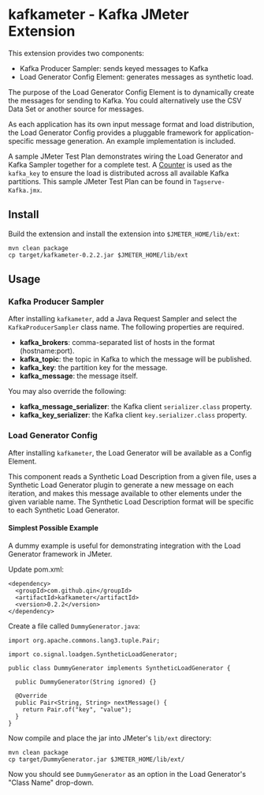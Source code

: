 # kafkameter - Kafka JMeter Extension

This extension provides two components:

* Kafka Producer Sampler: sends keyed messages to Kafka
* Load Generator Config Element: generates messages as synthetic load.

The purpose of the Load Generator Config Element is to dynamically create the messages for sending
to Kafka. You could alternatively use the CSV Data Set or another source for messages.

As each application has its own input message format and load distribution, the Load Generator
Config provides a pluggable framework for application-specific message generation. An example
implementation is included.

A sample JMeter Test Plan demonstrates wiring the Load Generator and Kafka Sampler together for a
complete test. A [Counter](http://jmeter.apache.org/usermanual/component_reference.html#Counter)
is used as the `kafka_key` to ensure the load is distributed across all available Kafka partitions.
This sample JMeter Test Plan can be found in `Tagserve-Kafka.jmx`.

## Install

Build the extension and install the extension into ```$JMETER_HOME/lib/ext```:

```
mvn clean package
cp target/kafkameter-0.2.2.jar $JMETER_HOME/lib/ext
```

## Usage

### Kafka Producer Sampler

After installing `kafkameter`, add a Java Request Sampler and select the `KafkaProducerSampler`
class name. The following properties are required.

* **kafka_brokers**: comma-separated list of hosts in the format (hostname:port).
* **kafka_topic**: the topic in Kafka to which the message will be published.
* **kafka_key**: the partition key for the message.
* **kafka_message**: the message itself.

You may also override the following:

* **kafka_message_serializer**: the Kafka client `serializer.class` property.
* **kafka_key_serializer**: the Kafka client `key.serializer.class` property.

### Load Generator Config

After installing `kafkameter`, the Load Generator will be available as a Config Element.

This component reads a Synthetic Load Description from a given file, uses a Synthetic Load Generator
plugin to generate a new message on each iteration, and makes this message available to other
elements under the given variable name. The Synthetic Load Description format will be specific
to each Synthetic Load Generator.

#### Simplest Possible Example

A dummy example is useful for demonstrating integration with the Load Generator framework in JMeter.

Update pom.xml:

```
<dependency>
  <groupId>com.github.qin</groupId>
  <artifactId>kafkameter</artifactId>
  <version>0.2.2</version>
</dependency>
```

Create a file called ```DummyGenerator.java```:

```
import org.apache.commons.lang3.tuple.Pair;

import co.signal.loadgen.SyntheticLoadGenerator;

public class DummyGenerator implements SyntheticLoadGenerator {

  public DummyGenerator(String ignored) {}

  @Override
  public Pair<String, String> nextMessage() {
    return Pair.of("key", "value");
  }
}
```

Now compile and place the jar into JMeter's ```lib/ext``` directory:

```
mvn clean package
cp target/DummyGenerator.jar $JMETER_HOME/lib/ext/
```

Now you should see `DummyGenerator` as an option in the Load Generator's "Class Name" drop-down.
